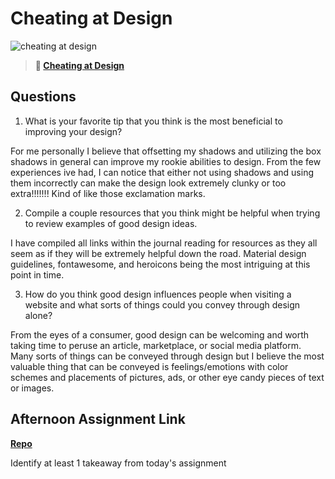 # Cheating at Design

![cheating at design](https://bcw.blob.core.windows.net/public/img/courses/5247609446691139)

> **📖 [Cheating at Design](https://codeworksacademy.com/fs-student-guide/resources/wk1/04-Cheating-at-Design)**

## Questions

1. What is your favorite tip that you think is the most beneficial to improving your design?

For me personally I believe that offsetting my shadows and utilizing the box shadows in general can improve my rookie abilities to design. From the few experiences ive had, I can notice that either not using shadows and using them incorrectly can make the design look extremely clunky or too extra!!!!!!! Kind of like those exclamation marks.

2. Compile a couple resources that you think might be helpful when trying to review examples of good design ideas.

I have compiled all links within the journal reading for resources as they all seem as if they will be extremely helpful down the road. Material design guidelines, fontawesome, and heroicons being the most intriguing at this point in time.

3. How do you think good design influences people when visiting a website and what sorts of things could you convey through design alone?

From the eyes of a consumer, good design can be welcoming and worth taking time to peruse an article, marketplace, or social media platform. Many sorts of things can be conveyed through design but I believe the most valuable thing that can be conveyed is feelings/emotions with color schemes and placements of pictures, ads, or other eye candy pieces of text or images.

## Afternoon Assignment Link

**[Repo](https://github.com/JeffreyWatson/CQMclone)**

Identify at least 1 takeaway from today's assignment
